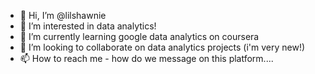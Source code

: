 - 👋 Hi, I’m @lilshawnie
- 👀 I’m interested in data analytics!
- 🌱 I’m currently learning google data analytics on coursera
- 💞️ I’m looking to collaborate on data analytics projects (i'm very new!)
- 📫 How to reach me - how do we message on this platform....

<!---
lilshawnie/lilshawnie is a ✨ special ✨ repository because its `README.md` (this file) appears on your GitHub profile.
You can click the Preview link to take a look at your changes.
--->
